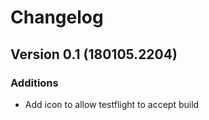 
# Changelog

## Version 0.1 (180105.2204)

### Additions 

 - Add icon to allow testflight to accept build


